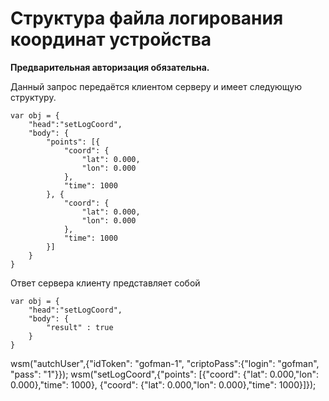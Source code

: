 # Структура файла логирования координат устройства

**Предварительная авторизация обязательна.**

Данный запрос передаётся клиентом серверу и имеет следующую структуру.

```
var obj = {
    "head":"setLogCoord",
    "body": {
        "points": [{
            "coord": {
                "lat": 0.000,
                "lon": 0.000
            },
            "time": 1000
        }, {
            "coord": {
                "lat": 0.000,
                "lon": 0.000
            },
            "time": 1000
        }]
    }
}
```

Ответ сервера клиенту представляет собой

```
var obj = {
    "head":"setLogCoord",
    "body": {
        "result" : true
    }
}
```
wsm("autchUser",{"idToken": "gofman-1", "criptoPass":{"login": "gofman", "pass": "1"}});
wsm("setLogCoord",{"points": [{"coord": {"lat": 0.000,"lon": 0.000},"time": 1000}, {"coord": {"lat": 0.000,"lon": 0.000},"time": 1000}]});
